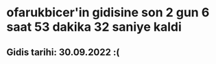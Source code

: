 # ofarukbicer'in gidisine son 2 gun 6 saat 53 dakika 32 saniye kaldi

## Gidis tarihi: 30.09.2022 :(